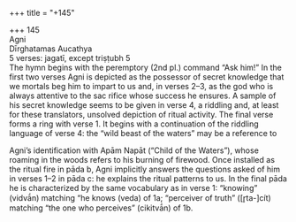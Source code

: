 +++
title = "+145"

+++
145  
Agni  
Dīrghatamas Aucathya  
5 verses: jagatī, except triṣṭubh 5  
The hymn begins with the peremptory (2nd pl.) command “Ask him!” In the first  two verses Agni is depicted as the possessor of secret knowledge that we mortals beg  him to impart to us and, in verses 2–3, as the god who is always attentive to the sac rifice whose success he ensures. A sample of his secret knowledge seems to be given  in verse 4, a riddling and, at least for these translators, unsolved depiction of ritual  activity. The final verse forms a ring with verse 1. It begins with a continuation of  the riddling language of verse 4: the “wild beast of the waters” may be a reference to  

Agni’s identification with Apām Napāt (“Child of the Waters”), whose roaming in  the woods refers to his burning of firewood. Once installed as the ritual fire in pāda  b, Agni implicitly answers the questions asked of him in verses 1–2 in pāda c: he  explains the ritual patterns to us. In the final pāda he is characterized by the same  vocabulary as in verse 1:  “knowing” (vidvā́n) matching “he knows (veda) of 1a;  “perceiver of truth” ([r̥ta-]cít) matching “the one who perceives” (cikitvā́n) of 1b.  